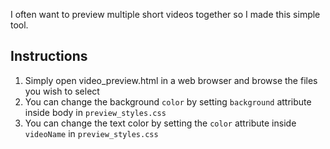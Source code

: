 I often want to preview multiple short videos together so I made this simple tool.

## Instructions
1. Simply open video_preview.html in a web browser and browse the files you wish to select
1. You can change the background `color` by setting `background` attribute inside body in `preview_styles.css`
1. You can change the text color by setting the `color` attribute inside `videoName` in `preview_styles.css`